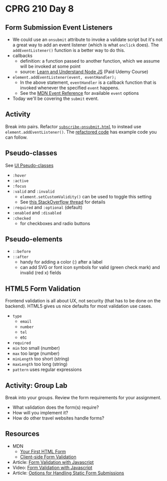# CPRG 210 Day 8

## Form Submission Event Listeners
- We could use an `onsubmit` attribute to invoke a validate script but it's not a great way to add an event listener (which is what `onclick` does). The `addEventListener()` function is a better way to do this.
- callbacks
  - definition: a function passed to another function, which we assume will be invoked at some point
  - source: [Learn and Understand Node JS](https://www.udemy.com/course/understand-nodejs/) (Paid Udemy Course)
- `element.addEventListener(event, eventHandler);`
  - In the above statement, `eventHandler` is a callback function that is invoked whenever the specified `event` happens.
  - See the [MDN Event Reference](https://developer.mozilla.org/en-US/docs/Web/Events) for available `event` options
- Today we'll be covering the `submit` event.

## Activity
Break into pairs. Refactor [`subscribe-onsubmit.html`](starter/subscribe-onsubmit.html) to instead use `element.addEventListener()`. The [refactored code](../d07/spoilers/js/button-refactored.js) has example code you can follow.

## Pseudo-classes
See [UI Pseudo-classes](https://developer.mozilla.org/en-US/docs/Learn/Forms/UI_pseudo-classes)
- `:hover`
- `:active`
- `:focus`
- `:valid` and `:invalid`
  - `element.setCustomValidity()` can be used to toggle this setting
  - See [this StackOverflow thread](https://stackoverflow.com/questions/10777970/can-i-mark-a-field-invalid-from-javascript) for details
- `:required` and `:optional` (default)
- `:enabled` and `:disabled`
- `:checked`
  - for checkboxes and radio buttons

## Pseudo-elements
- `::before`
- `::after`
  - handy for adding a color (:) after a label
  - can add SVG or font icon symbols for valid (green check mark) and invalid (red x) fields

## HTML5 Form Validation
Frontend validation is all about UX, not security (that has to be done on the backend). HTML5 gives us nice defaults for most validation use cases.
- `type`
  - `email`
  - `number`
  - `tel`
  - etc
- `required`
- `min` too small (number)
- `max` too large (number)
- `minLength` too short (string)
- `maxLength` too long (string)
- `pattern` uses regular expressions

## Activity: Group Lab
Break into your groups. Review the form requirements for your assignment. 
- What validation does the form(s) require? 
- How will you implement it?
- How do other travel websites handle forms?

## Resources
- MDN
  - [Your First HTML Form](https://developer.mozilla.org/en-US/docs/Learn/Forms/Your_first_form)
  - [Client-side Form Validation](https://developer.mozilla.org/en-US/docs/Learn/Forms/Form_validation)
- Article: [Form Validation with Javascript](https://www.the-art-of-web.com/javascript/validate/)
- Video: [Form Validation with Javascript](https://www.youtube.com/watch?v=8cb4auJt1TA)
- Article: [Options for Handling Static Form Submissions](https://www.freecodecamp.org/news/handling-static-forms-the-client-side-way/)